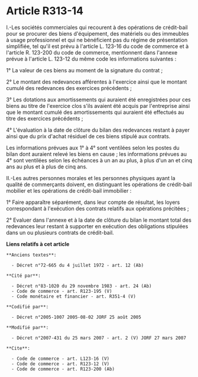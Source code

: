 # Article R313-14

I.-Les sociétés commerciales qui recourent à des opérations de crédit-bail pour se procurer des biens d'équipement, des
matériels ou des immeubles à usage professionnel et qui ne bénéficient pas du régime de présentation simplifiée, tel qu'il
est prévu à l'article L. 123-16 du code de commerce et à l'article R. 123-200 du code de commerce, mentionnent dans l'annexe
prévue à l'article L. 123-12 du même code les informations suivantes : 

1° La valeur de ces biens au moment de la signature du contrat ; 

2° Le montant des redevances afférentes à l'exercice ainsi que le montant cumulé des redevances des exercices précédents ; 

3° Les dotations aux amortissements qui auraient été enregistrées pour ces biens au titre de l'exercice clos s'ils avaient
été acquis par l'entreprise ainsi que le montant cumulé des amortissements qui auraient été effectués au titre des exercices
précédents ; 

4° L'évaluation à la date de clôture du bilan des redevances restant à payer ainsi que du prix d'achat résiduel de ces biens
stipulé aux contrats. 

Les informations prévues aux 1° à 4° sont ventilées selon les postes du bilan dont auraient relevé les biens en cause ; les
informations prévues au 4° sont ventilées selon les échéances à un an au plus, à plus d'un an et cinq ans au plus et à plus
de cinq ans. 

II.-Les autres personnes morales et les personnes physiques ayant la qualité de commerçants doivent, en distinguant les
opérations de crédit-bail mobilier et les opérations de crédit-bail immobilier : 

1° Faire apparaître séparément, dans leur compte de résultat, les loyers correspondant à l'exécution des contrats relatifs
aux opérations précitées ; 

2° Evaluer dans l'annexe et à la date de clôture du bilan le montant total des redevances leur restant à supporter en
exécution des obligations stipulées dans un ou plusieurs contrats de crédit-bail.

**Liens relatifs à cet article**

	**Anciens textes**:

	  - Décret n°72-665 du 4 juillet 1972 - art. 12 (Ab)

	**Cité par**:

	  - Décret n°83-1020 du 29 novembre 1983 - art. 24 (Ab)
	  - Code de commerce - art. R123-195 (V)
	  - Code monétaire et financier - art. R351-4 (V)

	**Codifié par**:

	  - Décret n°2005-1007 2005-08-02 JORF 25 août 2005

	**Modifié par**:

	  - Décret n°2007-431 du 25 mars 2007 - art. 2 (V) JORF 27 mars 2007

	**Cite**:

	  - Code de commerce - art. L123-16 (V)
	  - Code de commerce - art. R123-12 (V)
	  - Code de commerce - art. R123-200 (Ab)
